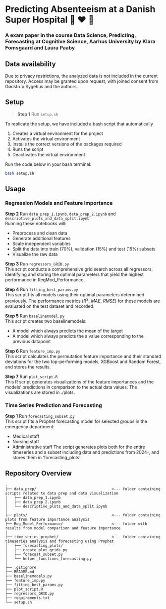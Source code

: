 # Predicting Absenteeism at a Danish Super Hospital 🏥 ♥️ 🤖 
### A exam paper in the course Data Science, Predicting, Forecasting at Cognitive Science, Aarhus University by Klara Fomsgaard and Laura Paaby

## Data availability
Due to privacy restrictions, the analyzed data is not included in the current repository. Access may be granted upon request, with joined consent from Gødstrup Sygehus and the authors.

## Setup
> **Step 1** Run ```setup.sh```

To replicate the setup, we have included a bash script that automatically 

1. Creates a virtual environment for the project
2. Activates the virtual environment
3. Installs the correct versions of the packages required
4. Runs the script
5. Deactivates the virtual environment

Run the code below in your bash terminal:

```bash
bash setup.sh
```

## Usage

### Regression Models and Feature Importance 
**Step 2** Run ```data_prep_1.ipynb```, ```data_prep_2.ipynb``` and ```descriptive_plots_and_data_split.ipynb``` <br>
Running these notebooks will: 
- Preprocess and clean data 
- Generate additional features
- Scale independent variables 
- Split the data into train (70%), validation (15%) and test (15%) subsets
- Visualize the raw data 

**Step 3** Run ```regressors_GRID.py``` <br>
This script conducts a comprehensive grid search across all regressors, identifying and storing the optimal parameters that yield the highest performance in RegMod_Performance.

**Step 4** Run ```fitting_best_params.py``` <br>
This script fits all models using their optimal parameters determined previously. The performance metrics ($R^2$, $MAE$, $RMSE$) for these models are evaluated on the test dataset and recorded.

**Step 5** Run ```baselinemodel.py``` <br>
This script creates two baselinemodels:
- A model which always predicts the mean of the target
- A model which always predicts the a value corresponding to the previous datapoint

**Step 6** Run ```feature_imp.py``` <br>
This script calculates the permutation feature importance and their standard deviations for the two top-performing models, XGBoost and Random Forest, and stores the results.

**Step 7** Run ```plot_script.R```<br>
This R script generates visualizations of the feature importances and the models’ predictions in comparison to the actual data values. The visualizations are stored in ./plots.

### Time Series Prediction and Forecasting

**Step 1** Run ```forecasting_subset.py``` <br>
This script fits a Prophet forecasting model for selected groups in the emergency department:
- Medical staff
- Nursing staff
- Administrative staff
The script generates plots both for the entire timeseries and a subset including data and predictions from 2024-, and stores them in 'forecasting_plots'.

## Repository Overview
```
.
├── data_prep/                                  <--- folder containing scripts related to data prep and data visualization
│   ├── data_prep_1.ipynb
│   ├── data_prep_2.ipynb
│   └── descriptive_plots_and_data_split.ipynb
│
├── plots/                                      <--- folder containing plots from feature importance analysis
├── Reg_Model_Performance/                      <--- folder with results from model comparison and feature importance
│
├── time_series_prophet/                        <--- folder containing timeseries analysis and forecasting using Prophet
│   ├── forecasting_plots/
│   ├── create_plot_grids.py
│   ├── forecast_subset.py
│   └── helper_functions_forecasting.py
│
├── .gitignore
├── README.md
├── baselinemodels.py
├── feature_imp.py                                      
├── fitting_best_params.py   
├── plot_script.R
├── regressors_GRID.py
├── requirements.txt            
└── setup.sh
```
